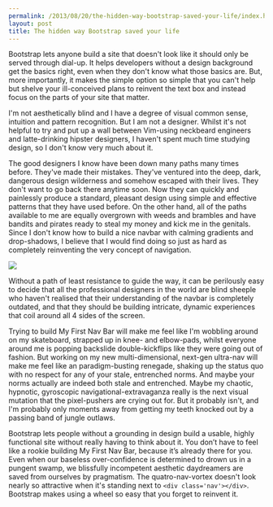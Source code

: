 ```yaml
---
permalink: /2013/08/20/the-hidden-way-bootstrap-saved-your-life/index.html
layout: post
title: The hidden way Bootstrap saved your life
---
```

Bootstrap lets anyone build a site that doesn't look like it should only be served through dial-up. It helps developers without a design background get the basics right, even when they don't know what those basics are. But, more importantly, it makes the simple option so simple that you can't help but shelve your ill-conceived plans to reinvent the text box and instead focus on the parts of your site that matter.

I'm not aesthetically blind and I have a degree of visual common sense, intuition and pattern recognition. But I am not a designer. Whilst it's not helpful to try and put up a wall between Vim-using neckbeard engineers and latte-drinking hipster designers, I haven't spent much time studying design, so I don't know very much about it.

The good designers I know have been down many paths many times before. They've made their mistakes. They've ventured into the deep, dark, dangerous design wilderness and somehow escaped with their lives. They don't want to go back there anytime soon. Now they can quickly and painlessly produce a standard, pleasant design using simple and effective patterns that they have used before. On the other hand, all of the paths available to me are equally overgrown with weeds and brambles and have bandits and pirates ready to steal my money and kick me in the genitals. Since I don't know how to build a nice navbar with calming gradients and drop-shadows, I believe that I would find doing so just as hard as completely reinventing the very concept of navigation.

<img src="/images/navs.png">

Without a path of least resistance to guide the way, it can be perilously easy to decide that all the professional designers in the world are blind sheeple who haven't realised that their understanding of the navbar is completely outdated, and that they should be building intricate, dynamic experiences that coil around all 4 sides of the screen.

Trying to build My First Nav Bar will make me feel like I'm wobbling around on my skateboard, strapped up in knee- and elbow-pads, whilst everyone around me is popping backslide double-kickflips like they were going out of fashion. But working on my new multi-dimensional, next-gen ultra-nav will make me feel like an paradigm-busting renegade, shaking up the status quo with no respect for any of your stale, entrenched norms. And maybe your norms actually are indeed both stale and entrenched. Maybe my chaotic, hypnotic, gyroscopic navigational-extravaganza really is the next visual mutation that the pixel-pushers are crying out for. But it probably isn't, and I'm probably only moments away from getting my teeth knocked out by a passing band of jungle outlaws.

Bootstrap lets people without a grounding in design build a usable, highly functional site without really having to think about it. You don’t have to feel like a rookie building My First Nav Bar, because it’s already there for you. Even when our baseless over-confidence is determined to drown us in a pungent swamp, we blissfully incompetent aesthetic daydreamers are saved from ourselves by pragmatism. The quatro-nav-vortex doesn't look nearly so attractive when it's standing next to `<div class='nav'></div>`. Bootstrap makes using a wheel so easy that you forget to reinvent it.

